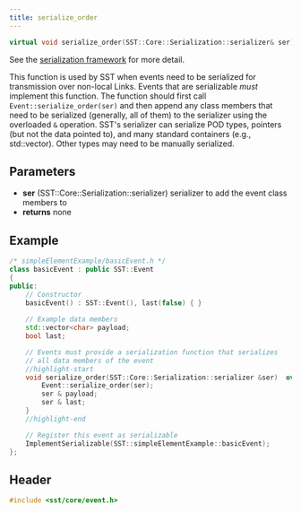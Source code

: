 ```yaml
---
title: serialize_order
---
```


```cpp
virtual void serialize_order(SST::Core::Serialization::serializer& ser) override;
```

See the [serialization framework](../serialization/overview.md) for more detail.

This function is used by SST when events need to be serialized for transmission over non-local Links. 
Events that are serializable *must* implement this function. The function should first call 
`Event::serialize_order(ser)` and then append any class members that need to be serialized (generally, all of them) 
to the serializer using the overloaded `&` operation. SST's serializer can serialize POD types, pointers (but not the data pointed to), and many standard containers (e.g., std::vector). Other types may need to be manually serialized. 

## Parameters
* **ser** (SST::Core::Serialization::serializer) serializer to add the event class members to
* **returns** none


## Example

<!--- SOURCE_CODE: sst-elements/src/sst/elements/simpleElementExample/basicEvent.h --->
```cpp
/* simpleElementExample/basicEvent.h */
class basicEvent : public SST::Event
{
public:
    // Constructor
    basicEvent() : SST::Event(), last(false) { }
    
    // Example data members
    std::vector<char> payload;
    bool last;

    // Events must provide a serialization function that serializes
    // all data members of the event
    //highlight-start
    void serialize_order(SST::Core::Serialization::serializer &ser)  override {
        Event::serialize_order(ser);
        ser & payload;
        ser & last;
    }
    //highlight-end

    // Register this event as serializable
    ImplementSerializable(SST::simpleElementExample::basicEvent);
};
```

## Header
```cpp
#include <sst/core/event.h>
```
